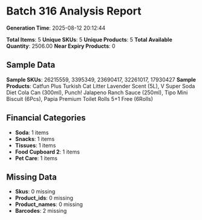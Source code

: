 # Batch 316 Analysis Report

**Generation Time**: 2025-08-12 20:12:44

**Total Items**: 5
**Unique SKUs**: 5
**Unique Products**: 5
**Total Available Quantity**: 2506.00
**Near Expiry Products**: 0

## Sample Data
**Sample SKUs**: 26215559, 3395349, 23690417, 32261017, 17930427
**Sample Products**: Catfun Plus Turkish Cat Litter Lavender Scent (5L), V Super Soda Diet Cola Can (300ml), Punch! Jalapeno Ranch Sauce (250ml), Tipo Mini Biscuit (6Pcs), Papia Premium Toilet Rolls 5+1 Free (6Rolls)

## Financial Categories
- **Soda**: 1 items
- **Snacks**: 1 items
- **Tissues**: 1 items
- **Food Cupboard 2**: 1 items
- **Pet Care**: 1 items

## Missing Data
- **Skus**: 0 missing
- **Product_ids**: 0 missing
- **Product_names**: 0 missing
- **Barcodes**: 2 missing
